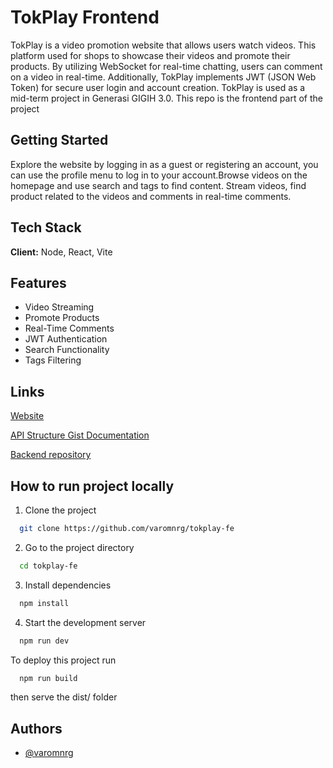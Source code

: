 
# TokPlay Frontend

TokPlay is a video promotion website that allows users watch videos. This platform used for shops to showcase their videos and promote their products. By utilizing WebSocket for real-time chatting, users can comment on a video in real-time. Additionally, TokPlay implements JWT (JSON Web Token) for secure user login and account creation. TokPlay is used as a mid-term project in Generasi GIGIH 3.0. This repo is the frontend part of the project
## Getting Started

Explore the website by logging in as a guest or registering an account, you can use the profile menu to log in to your account.Browse videos on the homepage and use search and tags to find content. Stream videos, find product related to the videos and comments in real-time comments. 
## Tech Stack

**Client:** Node, React, Vite


## Features

- Video Streaming
- Promote Products
- Real-Time Comments
- JWT Authentication
- Search Functionality
- Tags Filtering


## Links

[Website](https://varomnrg.xyz/play)

[API Structure Gist Documentation](https://gist.github.com/varomnrg/4d17bb6ccf4b1f926d7b9ba408e9e3ce)

[Backend repository](https://github.com/varomnrg/tokplay)


## How to run project locally

1. Clone the project

```bash
  git clone https://github.com/varomnrg/tokplay-fe
```
2. Go to the project directory
```bash
  cd tokplay-fe
```

3. Install dependencies

```bash
  npm install
```

4. Start the development server

```bash
  npm run dev
```
To deploy this project run

```bash
  npm run build
```
then serve the dist/ folder

## Authors

- [@varomnrg](https://www.github.com/varomnrg)

